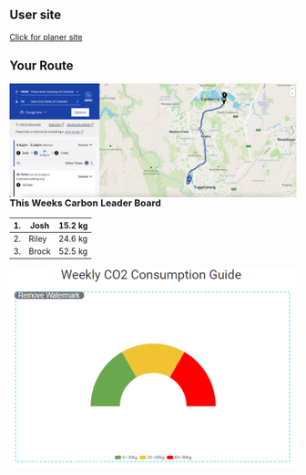 ## User site 
[Click for planer site](Planner_veiw.md) 

## Your Route

<img align="left" width="" height="" src="./Route.png"> 




### This Weeks Carbon Leader Board
| 1. 	| Josh  	| 15.2 kg 	
|----	|-------	|---------	
| 2. 	| Riley 	| 24.6 kg 	
| 3. 	| Brock 	| 52.5 kg 	

<img align="Right" width="" height="" src="./user_3colour.png"> 


